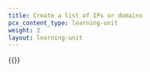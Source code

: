 ```yaml
---
title: Create a list of IPs or domains
pcx_content_type: learning-unit
weight: 2
layout: learning-unit
---
```


{{<render file="zero-trust/_create-list.md">}}
